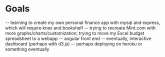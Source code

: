 # Goals

-- learning to create my own personal finance app with mysql and express, which will require knex and bookshelf
-- trying to recreate Mint.com with more graphs/charts/customization; trying to move my Excel budget spreadsheet to a webapp
-- angular front end
-- eventually, interactive dashboard (perhaps with d3.js)
-- perhaps deploying on heroku or something eventually